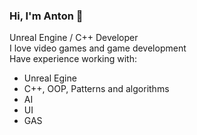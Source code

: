 ### Hi, I'm Anton 👋
Unreal Engine / C++ Developer  
I love video games and game development  
Have experience working with:
 - Unreal Egine
 - C++, OOP, Patterns and algorithms
 - AI
 - UI
 - GAS


<!--
**HInquisition/HInquisition** is a ✨ _special_ ✨ repository because its `README.md` (this file) appears on your GitHub profile.

Here are some ideas to get you started:

- 🔭 I’m currently working on ...
- 🌱 I’m currently learning ...
- 👯 I’m looking to collaborate on ...
- 🤔 I’m looking for help with ...
- 💬 Ask me about ...
- 📫 How to reach me: ...
- 😄 Pronouns: ...
- ⚡ Fun fact: ...
-->
